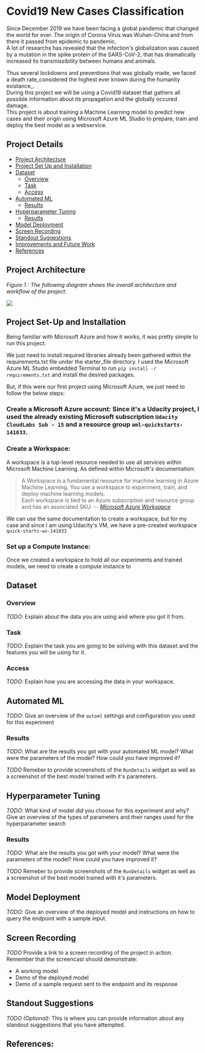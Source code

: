 
# Covid19 New Cases Classification

Since December 2019 we have been facing a global pandemic that changed the world for ever.
The origin of Corona Virus was Wuhan-China and from there it passed from epidemic to pandemic. <br>
A lot of researchs has revealed that the infection's globalization was caused by a mutation in the spike protein of the SARS-CoV-2, that has dramatically increased its transmissibility between humans and animals.<br>
 
 Thus several lockdowns and preventions that was globally made, we faced a death rate_considered the highest ever known during the humanity existance_.<br>
 During this project we will be using a Covid19 dataset that gathers all possible information about its propagation and the globally occured damage. <br>
 This project is about training a Machine Learning model to predict new cases and their origin using Microsoft Azure ML Studio to prepare, train and deploy the best model as a webservice.
 

## Project Details
* [Project Architecture](#project-architecture)
* [Project Set Up and Installation](#project-set-up-and-installation)
* [Dataset](#dataset)
  * [Overview](#overview)
  * [Task](#task)
  * [Access](#access)
* [Automated ML](#automated-ml)
  * [Results](#results)
* [Hyperparameter Tuning](#hyperparameter-tuning)
  * [Results](#results)
* [Model Deployment](#model-deployment)
* [Screen Recording](#screen-recording)
* [Standout Suggestions](standout-suggestions)
* [Improvements and Future Work](#improvements-and-future-work)
* [References](#references)

## Project Architecture

*Figure 1 : The following diagram shows the overall architecture and workflow of the project.*

![](screenshots/Project_Architecture.png)


## Project Set-Up and Installation

Being familiar with Microsoft Azure and how it works, it was pretty simple to run this project.<br>

We just need to install required libraries already been gathered within the requirements.txt file under the starter_file directory. I used the Microsoft Azure ML Studio embedded Terminal to run `pip install -r requirements.txt` and install the desired packages. <br>

But, if this were our first project using Microsoft Azure, we just need to follow the below steps:<br>

### Create a Microsoft Azure account: Since it's a Udacity project, I used the already existing Microsoft subscription `Udacity CloudLabs Sub - 15` and a resource group `aml-quickstarts-141033`.


### Create a Workspace:

A workspace is a top-level resource needed to use all services within Microsoft Machine Learning. As defined within Microsoft's documentation: <br>
> A Workspace is a fundamental resource for machine learning in Azure Machine Learning. You use a workspace to experiment, train, and deploy machine learning models. <br>
> Each workspace is tied to an Azure subscription and resource group and has an associated SKU.
> -- <cite>[Microsoft Azure Worksapce][1]</cite>

We can use the same documentation to create a workspace, but for my case and since I am using Udacity's VM, we have a pre-created workspace `quick-starts-ws-141033`


### Set up a Compute Instance:

Once we created a workspace to hold all our experiments and trained models, we need to create a compute instance to 


## Dataset

### Overview
*TODO*: Explain about the data you are using and where you got it from.

### Task
*TODO*: Explain the task you are going to be solving with this dataset and the features you will be using for it.

### Access
*TODO*: Explain how you are accessing the data in your workspace.

## Automated ML
*TODO*: Give an overview of the `automl` settings and configuration you used for this experiment

### Results
*TODO*: What are the results you got with your automated ML model? What were the parameters of the model? How could you have improved it?

*TODO* Remeber to provide screenshots of the `RunDetails` widget as well as a screenshot of the best model trained with it's parameters.

## Hyperparameter Tuning
*TODO*: What kind of model did you choose for this experiment and why? Give an overview of the types of parameters and their ranges used for the hyperparameter search


### Results
*TODO*: What are the results you got with your model? What were the parameters of the model? How could you have improved it?

*TODO* Remeber to provide screenshots of the `RunDetails` widget as well as a screenshot of the best model trained with it's parameters.

## Model Deployment
*TODO*: Give an overview of the deployed model and instructions on how to query the endpoint with a sample input.

## Screen Recording
*TODO* Provide a link to a screen recording of the project in action. Remember that the screencast should demonstrate:
- A working model
- Demo of the deployed  model
- Demo of a sample request sent to the endpoint and its response

## Standout Suggestions
*TODO (Optional):* This is where you can provide information about any standout suggestions that you have attempted.


## References:

[1]: https://docs.microsoft.com/en-us/python/api/azureml-core/azureml.core.workspace.workspace?view=azure-ml-py
